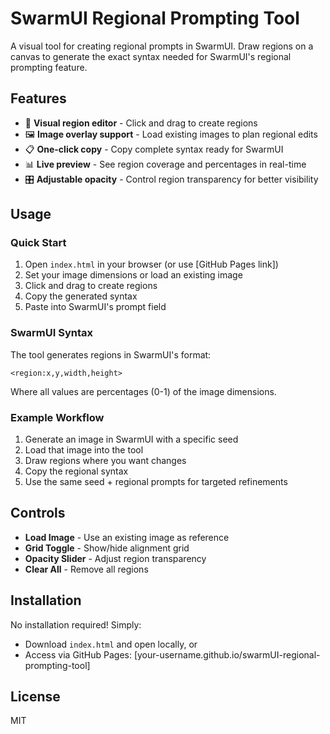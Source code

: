 # SwarmUI Regional Prompting Tool

A visual tool for creating regional prompts in SwarmUI. Draw regions on a canvas to generate the exact syntax needed for SwarmUI's regional prompting feature.

## Features

- 🎨 **Visual region editor** - Click and drag to create regions
- 🖼️ **Image overlay support** - Load existing images to plan regional edits
- 📋 **One-click copy** - Copy complete syntax ready for SwarmUI
- 📊 **Live preview** - See region coverage and percentages in real-time
- 🎛️ **Adjustable opacity** - Control region transparency for better visibility

## Usage

### Quick Start
1. Open `index.html` in your browser (or use [GitHub Pages link])
2. Set your image dimensions or load an existing image
3. Click and drag to create regions
4. Copy the generated syntax
5. Paste into SwarmUI's prompt field

### SwarmUI Syntax
The tool generates regions in SwarmUI's format:
```
<region:x,y,width,height>
```
Where all values are percentages (0-1) of the image dimensions.

### Example Workflow
1. Generate an image in SwarmUI with a specific seed
2. Load that image into the tool
3. Draw regions where you want changes
4. Copy the regional syntax
5. Use the same seed + regional prompts for targeted refinements

## Controls

- **Load Image** - Use an existing image as reference
- **Grid Toggle** - Show/hide alignment grid  
- **Opacity Slider** - Adjust region transparency
- **Clear All** - Remove all regions

## Installation

No installation required! Simply:
- Download `index.html` and open locally, or
- Access via GitHub Pages: [your-username.github.io/swarmUI-regional-prompting-tool]

## License

MIT
